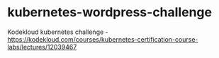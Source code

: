 # kubernetes-wordpress-challenge
Kodekloud kubernetes challenge - https://kodekloud.com/courses/kubernetes-certification-course-labs/lectures/12039467

